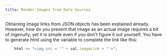 ```yaml
---
title: Render Images from Data Sources
---
```

Obtaining image links from JSON objects has been explained already. However, how do you present that image as an actual image requires a bit of ingenuity, yet it is simple even if you don't figure it out yourself. You have to generate html using the variable to complete the link like this:

```js
    html += "<img src = '" + val.imageLink + "'>";
```
